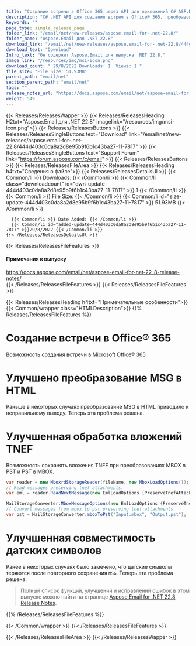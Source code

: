 ```yaml
---
title: "Создание встречи в Office 365 через API для приложений C# ASP.NET"
description: "C# .NET API для создания встреч в Office® 365, преобразования MSG в HTML, сохранения вложений TNEF в преобразованиях MBOX в PST и PST в MBOX, поддерживает датский язык."
keywords: ""
page_type: single_release_page
folder_link: "/email/net/new-releases/aspose.email-for-.net-22.8/"
folder_name: "Aspose.Email для .NET 22.8"
download_link: "/email/net/new-releases/aspose.email-for-.net-22.8/444d403c0da8a2d8e95b9f6b1c43ba27-11-7817"
download_text: "Download"
Intro_text: "Он содержит Aspose.Email для выпуска .NET 22.8."
image_link: "/resources/img/msi-icon.png"
download_count: " 29/8/2022 Downloads: 1  Views: 1 "
file_size: "File Size: 51.93MB"
parent_path: "email/net"
section_parent_path: "email/net"
tags: ""
release_notes_url: "https://docs.aspose.com/email/net/aspose-email-for-net-22-8-release-notes/"
weight: 549
---
```


{{< Releases/ReleasesWapper >}}
{{< Releases/ReleasesHeading H2txt="Aspose.Email для .NET 22.8" imagelink="/resources/img/msi-icon.png">}}
{{< Releases/ReleasesButtons >}}
{{< Releases/ReleasesSingleButtons text="Download" link="/email/net/new-releases/aspose.email-for-.net-22.8/444d403c0da8a2d8e95b9f6b1c43ba27-11-7817" >}}
{{< Releases/ReleasesSingleButtons text="Support Forum" link="https://forum.aspose.com/c/email" >}}
{{< Releases/ReleasesButtons >}}
{{< Releases/ReleasesFileArea >}}
{{< Releases/ReleasesHeading h4txt="Сведения о файле">}}
{{< Releases/ReleasesDetailsUl >}}
{{< Common/li >}} Downloads: {{< /Common/li >}}
{{< Common/li class="downloadcount" id="dwn-update-444d403c0da8a2d8e95b9f6b1c43ba27-11-7817" >}} 1 {{< /Common/li >}}
{{< Common/li >}} File Size: {{< /Common/li >}}
{{< Common/li id="size-update-444d403c0da8a2d8e95b9f6b1c43ba27-11-7817" >}} 51.93MB {{< /Common/li >}}

      {{< Common/li >}} Date Added: {{< /Common/li >}}
      {{< Common/li id="added-update-444d403c0da8a2d8e95b9f6b1c43ba27-11-7817" >}}29/8/2022 {{< /Common/li >}}
    {{< /Releases/ReleasesDetailsUl >}}

{{< Releases/ReleasesFileFeatures >}}
<h4>Примечания к выпуску</h4><div> <a href='https://docs.aspose.com/email/net/aspose-email-for-net-22-8-release-notes/'>https://docs.aspose.com/email/net/aspose-email-for-net-22-8-release-notes/</a></div>
{{< /Releases/ReleasesFileFeatures >}}
{{< Releases/ReleasesFileFeatures >}}

{{< Releases/ReleasesHeading h4txt="Примечательные особенности">}}
{{< Common/wrapper class="HTMLDescription">}}
{{% Releases/ReleasesFileFeatures %}}

# Создание встречи в Office® 365

Возможность создания встречи в Microsoft Office® 365.

# Улучшено преобразование MSG в HTML

Раньше в некоторых случаях преобразование MSG в HTML приводило к неправильному выводу. Теперь эта проблема решена.

# Улучшенная обработка вложений TNEF

Возможность сохранять вложения TNEF при преобразованиях MBOX в PST и PST в MBOX.

```csharp
var reader = new MboxrdStorageReader(fileName, new MboxLoadOptions());
// Read messages preserving tnef attachments.
var eml = reader.ReadNextMessage(new EmlLoadOptions {PreserveTnefAttachments = true});
```

```csharp
MailStorageConverter.MboxMessageOptions(new EmlLoadOptions {PreserveTnefAttachments = true});
// Convert messages from mbox to pst preserving tnef attachments.
var pst = MailStorageConverter.mboxToPst("Input.mbox", "Output.pst");
```

# Улучшенная совместимость датских символов

Ранее в некоторых случаях было замечено, что датские символы теряются после повторного сохранения `MSG`. Теперь эта проблема решена.

> Полный список функций, улучшений и исправлений ошибок в этом выпуске можно найти на странице [Aspose.Email for .NET 22.8 Release Notes](https://docs.aspose.com/email/net/aspose-email-for-net-22-8-release-notes/).

{{% /Releases/ReleasesFileFeatures %}}

{{< /Common/wrapper >}}
{{< /Releases/ReleasesFileFeatures >}}

{{< /Releases/ReleasesFileArea >}}
{{< /Releases/ReleasesWapper >}}

